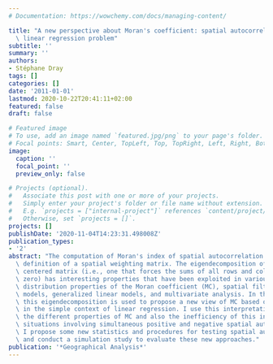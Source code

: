 ```yaml
---
# Documentation: https://wowchemy.com/docs/managing-content/

title: "A new perspective about Moran's coefficient: spatial autocorrelation as a\
  \ linear regression problem"
subtitle: ''
summary: ''
authors:
- Stéphane Dray
tags: []
categories: []
date: '2011-01-01'
lastmod: 2020-10-22T20:41:11+02:00
featured: false
draft: false

# Featured image
# To use, add an image named `featured.jpg/png` to your page's folder.
# Focal points: Smart, Center, TopLeft, Top, TopRight, Left, Right, BottomLeft, Bottom, BottomRight.
image:
  caption: ''
  focal_point: ''
  preview_only: false

# Projects (optional).
#   Associate this post with one or more of your projects.
#   Simply enter your project's folder or file name without extension.
#   E.g. `projects = ["internal-project"]` references `content/project/deep-learning/index.md`.
#   Otherwise, set `projects = []`.
projects: []
publishDate: '2020-11-04T14:23:31.498008Z'
publication_types:
- '2'
abstract: "The computation of Moran's index of spatial autocorrelation requires the\
  \ definition of a spatial weighting matrix. The eigendecomposition of this doubly\
  \ centered matrix (i.e., one that forces the sums of all rows and columns to equal\
  \ zero) has interesting properties that have been exploited in various contexts:\
  \ distribution properties of the Moran coefficient (MC), spatial filtering in linear\
  \ models, generalized linear models, and multivariate analysis. In this article,\
  \ this eigendecomposition is used to propose a new view of MC based on its interpretation\
  \ in the simple context of linear regression. I use this interpretation to demonstrate\
  \ the different properties of MC and also the inefficiency of this index in some\
  \ situations involving simultaneous positive and negative spatial autocorrelation.\
  \ I propose some new statistics and procedures for testing spatial autocorrelation,\
  \ and conduct a simulation study to evaluate these new approaches."
publication: '*Geographical Analysis*'
---
```

